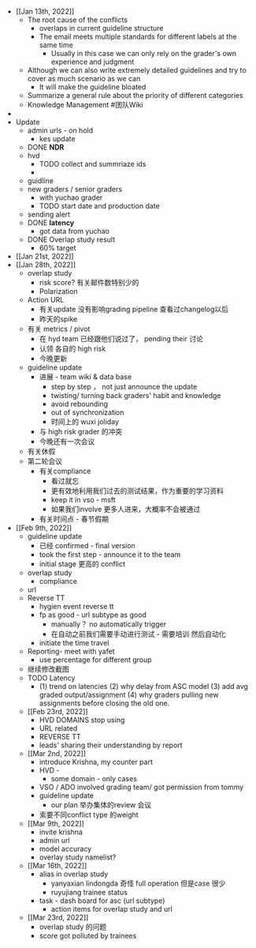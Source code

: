 - [[Jan 13th, 2022]]
	- The root cause of the conflicts
		- overlaps in current guideline structure
		- The email meets multiple standards for different labels at the same time
			- Usually in this case we can only rely on the grader's own experience and judgment
	- Although we can also write extremely detailed guidelines and try to cover as much scenario as we can
		- It will make the guideline bloated
	- Summarize a general rule about the priority of different categories
	- Knowledge Management #团队Wiki
-
- Update
	- admin urls - on hold
		- kes update
	- DONE **NDR**
	- hvd
		- TODO collect and summriaze ids
		-
	- guidline
	- new graders / senior graders
		- with yuchao grader
		- TODO start date and production date
	- sending alert
	- DONE **latency**
		- got data from yuchao
	- DONE Overlap study result
		- 60% target
- [[Jan 21st, 2022]]
- [[Jan 28th, 2022]]
	- overlap study
		- risk score? 有关邮件数特别少的
		- Polarization
	- Action URL
		- 有关update 没有影响grading pipeline 查看过changelog以后
		- 昨天的spike
	- 有关 metrics / pivot
		- 在 hyd team 已经跟他们说过了， pending their 讨论
		- 认领 各自的 high risk
		- 今晚更新
	- guideline update
		- 进展 - team wiki & data base
			- step by step ， not just announce the update
			- twisting/ turning back graders' habit and knowledge
			- avoid rebounding
			- out of synchronization
			- 时间上的 wuxi joliday
		- 与 high risk grader 的冲突
		- 今晚还有一次会议
	- 有关休假
	- 第二轮会议
		- 有关compliance
			- 看过就忘
			- 更有效地利用我们过去的测试结果，作为重要的学习资料
			- keep it in vso - msft
			- 如果我们involve 更多人进来，大概率不会被通过
		- 有关时间点 - 春节假期
- [[Feb 9th, 2022]]
	- guideline update
		- 已经 confirmed - final version
		- took the first step - announce it to the team
		- initial stage 更高的 conflict
	- overlap study
		- compliance
	- url
	- Reverse TT
		- hygien event reverse tt
		- fp as good -  url subtype as good
			- manually？ no automatically trigger
			- 在自动之前我们需要手动进行测试 - 需要培训  然后自动化
		- initiate the time travel
	- Reporting- meet with yafet
		- use percentage for different group
	- 继续修改截图
	- TODO Latency
		- (1) trend on latencies (2) why delay from ASC model (3) add avg graded output/assignment (4) why graders pulling new assignments before closing the old one.
	- [[Feb 23rd, 2022]]
		- HVD DOMAINS stop using
		- URL related
		- REVERSE TT
		- leads' sharing their understanding by report
	- [[Mar 2nd, 2022]]
		- introduce Krishna, my counter part
		- HVD -
			- some domain - only cases
		- VSO / ADO involved grading team/ got permission from tommy
		- guideline update
			- our plan 举办集体的review 会议
		- 索要不同conflict type 的weight
	- [[Mar 9th, 2022]]
		- invite krishna
		- admin url
		- model accuracy
		- overlay study namelist?
	- [[Mar 16th, 2022]]
		- alias in overlap study
			- yanyaxian
			  lindongda
			  奇怪 full operation 但是case 很少
			- ruyujiang trainee status
		- task - dash board for asc (url subtype)
			- action items for overlap study and url
	- [[Mar 23rd, 2022]]
		- overlap study 的问题
		- score got polluted by trainees